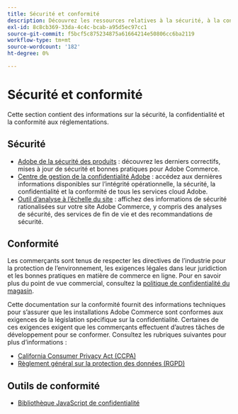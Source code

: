 ```yaml
---
title: Sécurité et conformité
description: Découvrez les ressources relatives à la sécurité, à la confidentialité et à la conformité du secteur pour votre projet Adobe Commerce.
exl-id: 8c8cb369-33da-4c4c-bcab-a95d5ec97cc1
source-git-commit: f5bcf5c875234875a61664214e50806cc6ba2119
workflow-type: tm+mt
source-wordcount: '182'
ht-degree: 0%

---
```


# Sécurité et conformité

Cette section contient des informations sur la sécurité, la confidentialité et la conformité aux réglementations.

## Sécurité

- [Adobe de la sécurité des produits](https://helpx.adobe.com/fr/security.html) : découvrez les derniers correctifs, mises à jour de sécurité et bonnes pratiques pour Adobe Commerce.
- [Centre de gestion de la confidentialité Adobe](https://www.adobe.com/trust.html) : accédez aux dernières informations disponibles sur l’intégrité opérationnelle, la sécurité, la confidentialité et la conformité de tous les services cloud Adobe.
- [Outil d’analyse à l’échelle du site](../tools/site-wide-analysis-tool/dashboard.md) : affichez des informations de sécurité rationalisées sur votre site Adobe Commerce, y compris des analyses de sécurité, des services de fin de vie et des recommandations de sécurité.

## Conformité

Les commerçants sont tenus de respecter les directives de l’industrie pour la protection de l’environnement, les exigences légales dans leur juridiction et les bonnes pratiques en matière de commerce en ligne. Pour en savoir plus du point de vue commercial, consultez la [politique de confidentialité du magasin](https://experienceleague.adobe.com/docs/commerce-admin/start/compliance/privacy/privacy-policy.html?lang=fr).

Cette documentation sur la conformité fournit des informations techniques pour s’assurer que les installations Adobe Commerce sont conformes aux exigences de la législation spécifique sur la confidentialité. Certaines de ces exigences exigent que les commerçants effectuent d’autres tâches de développement pour se conformer. Consultez les rubriques suivantes pour plus d’informations :

- [California Consumer Privacy Act (CCPA)](privacy/ccpa.md)
- [Règlement général sur la protection des données (RGPD)](privacy/gdpr.md)

## Outils de conformité

- [Bibliothèque JavaScript de confidentialité](privacy/javascript-library.md)
